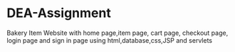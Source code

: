 # DEA-Assignment
Bakery Item Website with home page,item page, cart page, checkout page, login page and sign in page
using html,database,css,JSP and servlets
